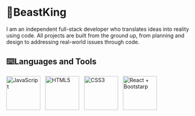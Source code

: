 #  👾BeastKing


I am an independent full-stack developer who translates ideas into reality using code. All projects are built from the ground up, from planning and design to addressing real-world issues through code.

## ⌨️Languages and Tools


<img align="left" alt="JavaScript" width="90px" style="padding-right:10px;" src="https://cdn.jsdelivr.net/gh/devicons/devicon/icons/javascript/javascript-plain.svg" />
<img  align="left" alt="HTML5" width="90px" style="padding-right:10px;" src="https://cdn.jsdelivr.net/gh/devicons/devicon@latest/icons/html5/html5-original.svg" />
 <img  align="left" alt="CSS3" width="90px" style="padding-right:10px;" src="https://cdn.jsdelivr.net/gh/devicons/devicon@latest/icons/css3/css3-original.svg" />
 <img  align="left" alt="React + Bootstarp" width="90px" style="padding-right:10px;" src="https://cdn.jsdelivr.net/gh/devicons/devicon@latest/icons/reactbootstrap/reactbootstrap-original.svg" />
          
          
          
          
